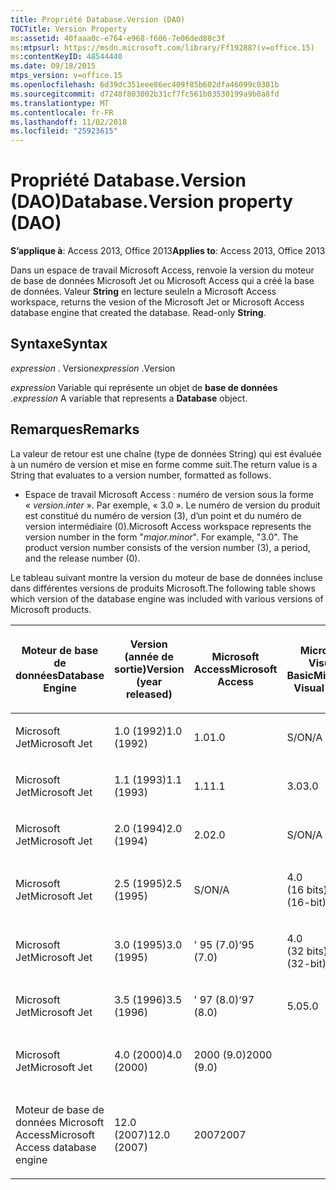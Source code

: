 ```yaml
---
title: Propriété Database.Version (DAO)
TOCTitle: Version Property
ms:assetid: 40faaa0c-e764-e968-f606-7e06ded80c3f
ms:mtpsurl: https://msdn.microsoft.com/library/Ff192887(v=office.15)
ms:contentKeyID: 48544440
ms.date: 09/18/2015
mtps_version: v=office.15
ms.openlocfilehash: 6d39dc351eee86ec409f85b602dfa46099c0381b
ms.sourcegitcommit: d7248f803002b31cf7fc561b03530199a9b0a8fd
ms.translationtype: MT
ms.contentlocale: fr-FR
ms.lasthandoff: 11/02/2018
ms.locfileid: "25923615"
---
```

# <a name="databaseversion-property-dao"></a><span data-ttu-id="46f06-102">Propriété Database.Version (DAO)</span><span class="sxs-lookup"><span data-stu-id="46f06-102">Database.Version property (DAO)</span></span>


<span data-ttu-id="46f06-103">**S’applique à**: Access 2013, Office 2013</span><span class="sxs-lookup"><span data-stu-id="46f06-103">**Applies to**: Access 2013, Office 2013</span></span>

<span data-ttu-id="46f06-p101">Dans un espace de travail Microsoft Access, renvoie la version du moteur de base de données Microsoft Jet ou Microsoft Access qui a créé la base de données. Valeur **String** en lecture seule</span><span class="sxs-lookup"><span data-stu-id="46f06-p101">In a Microsoft Access workspace, returns the vesion of the Microsoft Jet or Microsoft Access database engine that created the database. Read-only **String**.</span></span>

## <a name="syntax"></a><span data-ttu-id="46f06-106">Syntaxe</span><span class="sxs-lookup"><span data-stu-id="46f06-106">Syntax</span></span>

<span data-ttu-id="46f06-107">*expression* . Version</span><span class="sxs-lookup"><span data-stu-id="46f06-107">*expression* .Version</span></span>

<span data-ttu-id="46f06-108">*expression* Variable qui représente un objet de **base de données** .</span><span class="sxs-lookup"><span data-stu-id="46f06-108">*expression* A variable that represents a **Database** object.</span></span>

## <a name="remarks"></a><span data-ttu-id="46f06-109">Remarques</span><span class="sxs-lookup"><span data-stu-id="46f06-109">Remarks</span></span>

<span data-ttu-id="46f06-110">La valeur de retour est une chaîne (type de données String) qui est évaluée à un numéro de version et mise en forme comme suit.</span><span class="sxs-lookup"><span data-stu-id="46f06-110">The return value is a String that evaluates to a version number, formatted as follows.</span></span>

  - <span data-ttu-id="46f06-p102">Espace de travail Microsoft Access : numéro de version sous la forme « *version.inter* ». Par exemple, « 3.0 ». Le numéro de version du produit est constitué du numéro de version (3), d’un point et du numéro de version intermédiaire (0).</span><span class="sxs-lookup"><span data-stu-id="46f06-p102">Microsoft Access workspace represents the version number in the form "*major.minor*". For example, "3.0". The product version number consists of the version number (3), a period, and the release number (0).</span></span>

<span data-ttu-id="46f06-114">Le tableau suivant montre la version du moteur de base de données incluse dans différentes versions de produits Microsoft.</span><span class="sxs-lookup"><span data-stu-id="46f06-114">The following table shows which version of the database engine was included with various versions of Microsoft products.</span></span>

<table style="width:100%;">
<colgroup>
<col style="width: 16%" />
<col style="width: 16%" />
<col style="width: 16%" />
<col style="width: 16%" />
<col style="width: 16%" />
<col style="width: 16%" />
</colgroup>
<thead>
<tr class="header">
<th><p><span data-ttu-id="46f06-115">Moteur de base de données</span><span class="sxs-lookup"><span data-stu-id="46f06-115">Database Engine</span></span></p></th>
<th><p><span data-ttu-id="46f06-116">Version (année de sortie)</span><span class="sxs-lookup"><span data-stu-id="46f06-116">Version (year released)</span></span></p></th>
<th><p><span data-ttu-id="46f06-117">Microsoft Access</span><span class="sxs-lookup"><span data-stu-id="46f06-117">Microsoft Access</span></span></p></th>
<th><p><span data-ttu-id="46f06-118">Microsoft Visual Basic</span><span class="sxs-lookup"><span data-stu-id="46f06-118">Microsoft Visual Basic</span></span></p></th>
<th><p><span data-ttu-id="46f06-119">Microsoft Excel</span><span class="sxs-lookup"><span data-stu-id="46f06-119">Microsoft Excel</span></span></p></th>
<th><p><span data-ttu-id="46f06-120">Microsoft Visual C++</span><span class="sxs-lookup"><span data-stu-id="46f06-120">Microsoft Visual C++</span></span></p></th>
</tr>
</thead>
<tbody>
<tr class="odd">
<td><p><span data-ttu-id="46f06-121">Microsoft Jet</span><span class="sxs-lookup"><span data-stu-id="46f06-121">Microsoft Jet</span></span></p></td>
<td><p><span data-ttu-id="46f06-122">1.0 (1992)</span><span class="sxs-lookup"><span data-stu-id="46f06-122">1.0 (1992)</span></span></p></td>
<td><p><span data-ttu-id="46f06-123">1.0</span><span class="sxs-lookup"><span data-stu-id="46f06-123">1.0</span></span></p></td>
<td><p><span data-ttu-id="46f06-124">S/O</span><span class="sxs-lookup"><span data-stu-id="46f06-124">N/A</span></span></p></td>
<td><p><span data-ttu-id="46f06-125">S/O</span><span class="sxs-lookup"><span data-stu-id="46f06-125">N/A</span></span></p></td>
<td><p><span data-ttu-id="46f06-126">S/O</span><span class="sxs-lookup"><span data-stu-id="46f06-126">N/A</span></span></p></td>
</tr>
<tr class="even">
<td><p><span data-ttu-id="46f06-127">Microsoft Jet</span><span class="sxs-lookup"><span data-stu-id="46f06-127">Microsoft Jet</span></span></p></td>
<td><p><span data-ttu-id="46f06-128">1.1 (1993)</span><span class="sxs-lookup"><span data-stu-id="46f06-128">1.1 (1993)</span></span></p></td>
<td><p><span data-ttu-id="46f06-129">1.1</span><span class="sxs-lookup"><span data-stu-id="46f06-129">1.1</span></span></p></td>
<td><p><span data-ttu-id="46f06-130">3.0</span><span class="sxs-lookup"><span data-stu-id="46f06-130">3.0</span></span></p></td>
<td><p><span data-ttu-id="46f06-131">S/O</span><span class="sxs-lookup"><span data-stu-id="46f06-131">N/A</span></span></p></td>
<td><p><span data-ttu-id="46f06-132">S/O</span><span class="sxs-lookup"><span data-stu-id="46f06-132">N/A</span></span></p></td>
</tr>
<tr class="odd">
<td><p><span data-ttu-id="46f06-133">Microsoft Jet</span><span class="sxs-lookup"><span data-stu-id="46f06-133">Microsoft Jet</span></span></p></td>
<td><p><span data-ttu-id="46f06-134">2.0 (1994)</span><span class="sxs-lookup"><span data-stu-id="46f06-134">2.0 (1994)</span></span></p></td>
<td><p><span data-ttu-id="46f06-135">2.0</span><span class="sxs-lookup"><span data-stu-id="46f06-135">2.0</span></span></p></td>
<td><p><span data-ttu-id="46f06-136">S/O</span><span class="sxs-lookup"><span data-stu-id="46f06-136">N/A</span></span></p></td>
<td><p><span data-ttu-id="46f06-137">S/O</span><span class="sxs-lookup"><span data-stu-id="46f06-137">N/A</span></span></p></td>
<td><p><span data-ttu-id="46f06-138">S/O</span><span class="sxs-lookup"><span data-stu-id="46f06-138">N/A</span></span></p></td>
</tr>
<tr class="even">
<td><p><span data-ttu-id="46f06-139">Microsoft Jet</span><span class="sxs-lookup"><span data-stu-id="46f06-139">Microsoft Jet</span></span></p></td>
<td><p><span data-ttu-id="46f06-140">2.5 (1995)</span><span class="sxs-lookup"><span data-stu-id="46f06-140">2.5 (1995)</span></span></p></td>
<td><p><span data-ttu-id="46f06-141">S/O</span><span class="sxs-lookup"><span data-stu-id="46f06-141">N/A</span></span></p></td>
<td><p><span data-ttu-id="46f06-142">4.0 (16 bits)</span><span class="sxs-lookup"><span data-stu-id="46f06-142">4.0 (16-bit)</span></span></p></td>
<td><p><span data-ttu-id="46f06-143">S/O</span><span class="sxs-lookup"><span data-stu-id="46f06-143">N/A</span></span></p></td>
<td><p><span data-ttu-id="46f06-144">S/O</span><span class="sxs-lookup"><span data-stu-id="46f06-144">N/A</span></span></p></td>
</tr>
<tr class="odd">
<td><p><span data-ttu-id="46f06-145">Microsoft Jet</span><span class="sxs-lookup"><span data-stu-id="46f06-145">Microsoft Jet</span></span></p></td>
<td><p><span data-ttu-id="46f06-146">3.0 (1995)</span><span class="sxs-lookup"><span data-stu-id="46f06-146">3.0 (1995)</span></span></p></td>
<td><p><span data-ttu-id="46f06-147">' 95 (7.0)</span><span class="sxs-lookup"><span data-stu-id="46f06-147">‘95 (7.0)</span></span></p></td>
<td><p><span data-ttu-id="46f06-148">4.0 (32 bits)</span><span class="sxs-lookup"><span data-stu-id="46f06-148">4.0 (32-bit)</span></span></p></td>
<td><p><span data-ttu-id="46f06-149">' 95 (7.0)</span><span class="sxs-lookup"><span data-stu-id="46f06-149">‘95 (7.0)</span></span></p></td>
<td><p><span data-ttu-id="46f06-150">4.x</span><span class="sxs-lookup"><span data-stu-id="46f06-150">4.x</span></span></p></td>
</tr>
<tr class="even">
<td><p><span data-ttu-id="46f06-151">Microsoft Jet</span><span class="sxs-lookup"><span data-stu-id="46f06-151">Microsoft Jet</span></span></p></td>
<td><p><span data-ttu-id="46f06-152">3.5 (1996)</span><span class="sxs-lookup"><span data-stu-id="46f06-152">3.5 (1996)</span></span></p></td>
<td><p><span data-ttu-id="46f06-153">' 97 (8.0)</span><span class="sxs-lookup"><span data-stu-id="46f06-153">‘97 (8.0)</span></span></p></td>
<td><p><span data-ttu-id="46f06-154">5.0</span><span class="sxs-lookup"><span data-stu-id="46f06-154">5.0</span></span></p></td>
<td><p><span data-ttu-id="46f06-155">' 97 (8.0)</span><span class="sxs-lookup"><span data-stu-id="46f06-155">‘97 (8.0)</span></span></p></td>
<td><p><span data-ttu-id="46f06-156">5.0</span><span class="sxs-lookup"><span data-stu-id="46f06-156">5.0</span></span></p></td>
</tr>
<tr class="odd">
<td><p><span data-ttu-id="46f06-157">Microsoft Jet</span><span class="sxs-lookup"><span data-stu-id="46f06-157">Microsoft Jet</span></span></p></td>
<td><p><span data-ttu-id="46f06-158">4.0 (2000)</span><span class="sxs-lookup"><span data-stu-id="46f06-158">4.0 (2000)</span></span></p></td>
<td><p><span data-ttu-id="46f06-159">2000 (9.0)</span><span class="sxs-lookup"><span data-stu-id="46f06-159">2000 (9.0)</span></span></p></td>
<td><p></p></td>
<td><p><span data-ttu-id="46f06-160">2000 (9.0)</span><span class="sxs-lookup"><span data-stu-id="46f06-160">2000 (9.0)</span></span></p></td>
<td><p></p></td>
</tr>
<tr class="even">
<td><p><span data-ttu-id="46f06-161">Moteur de base de données Microsoft Access</span><span class="sxs-lookup"><span data-stu-id="46f06-161">Microsoft Access database engine</span></span></p></td>
<td><p><span data-ttu-id="46f06-162">12.0 (2007)</span><span class="sxs-lookup"><span data-stu-id="46f06-162">12.0 (2007)</span></span></p></td>
<td><p><span data-ttu-id="46f06-163">2007</span><span class="sxs-lookup"><span data-stu-id="46f06-163">2007</span></span></p></td>
<td><p></p></td>
<td><p></p></td>
<td><p></p></td>
</tr>
</tbody>
</table>

